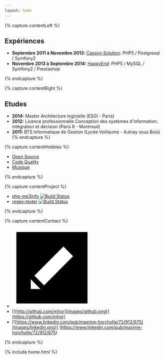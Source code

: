 ```yaml
---
layout: home
---
```


{% capture contentLeft %}
## Expériences  ##
- **Septembre 2011 à Novembre 2013:** [Cassini-Solution](http://www.cassini-solutions.com/): PHP5 / Postgresql / Symfony2
- **Novembre 2013 à Septembre 2014:** [HappyEnd](http://happyend.fr/): PHP5 / MySQL / Symfony2 / Prestashop

{% endcapture %}

{% capture contentRight %}
## Etudes ##

- **2014:** Master Architecture logicielle (ESGI - Paris)
- **2012:** Licence professionnelle Conception des systèmes d'information, intégration et décision (Paris 8 - Montreuil)
- **2011:** BTS Informatique de Gestion (Lycée Voillaume - Aulnay sous Bois)
{% endcapture %}

{% capture contentHobbies %}

- [Open Source](https://github.com/mhor?tab=activity)
- [Code Quality](https://github.com/mhor-edu/Memoire5AL)
- [Musique](http://www.lastfm.fr/user/mhor_)

{% endcapture %}

{% capture contentProject %}

- [php-mp3info](https://github.com/mhor-music/php-mp3info) [![Build Status](https://travis-ci.org/mhor-music/php-mp3info.svg?branch=master)](https://travis-ci.org/mhor-music/php-mp3info)
- [regex-tester](https://github.com/mhor/regex-tester) [![Build Status](https://travis-ci.org/mhor/regex-tester.svg?branch=master)](https://travis-ci.org/mhor/regex-tester)

{% endcapture %}

{% capture contentContact %}

- [![maxime.horcholle@gmail.comr](images/email.png)](<mailto:maxime.horcholle@gmail.com>)
- [![http://github.com/mhor](images/github.png)](https://github.com/mhor)
- [![https://www.linkedin.com/pub/maxime-horcholle/72/912/675](images/linkedin.png)] (https://www.linkedin.com/pub/maxime-horcholle/72/912/675)

{% endcapture %}


{% include home.html %}
